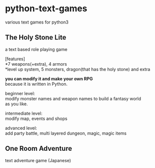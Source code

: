 # python-text-games
various text games for python3

## The Holy Stone Lite
a text based role playing game 

[features]<br />
*7 weapons(+extra), 4 armors<br />
*level up system, 5 monsters, dragon(that has the holy stone) and extra

**you can modify it and make your own RPG**<br />
because it is written in Python.

beginner level:<br />
modify monster names and weapon names to build a fantasy world<br />
as you like.<br />

intermediate level:<br />
modify map, events and shops

advanced level:<br />
add party battle, multi layered dungeon, magic, magic items

## One Room Adventure
text adventure game (Japanese)
